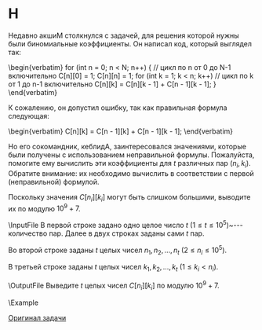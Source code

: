 <h1>H </h1>
Недавно акшиМ столкнулся с задачей, для решения которой нужны были биномиальные коэффициенты. Он написал код, который выглядел так:

\begin{verbatim}    for (int n = 0; n < N; n++) { // цикл по n от 0 до N-1 включительно
        C[n][0] = 1;
        C[n][n] = 1;
        for (int k = 1; k < n; k++) // цикл по k от 1 до n-1 включительно
            C[n][k] = C[n][k - 1] + C[n - 1][k - 1];
    }
\end{verbatim}

К сожалению, он допустил ошибку, так как правильная формула следующая:

\begin{verbatim}            C[n][k] = C[n - 1][k] + C[n - 1][k - 1];
\end{verbatim}

Но его сокомандник, кеблидА, заинтересовался значениями, которые были получены с использованием неправильной формулы. Пожалуйста, помогите ему вычислить эти коэффициенты для $t$ различных пар $(n_i, k_i)$. Обратите внимание: их необходимо вычислить в соответствии с первой (неправильной) формулой.

Поскольку значения $C[n_i][k_i]$ могут быть слишком большими, выводите их по модулю $10^9 + 7$.

\InputFile
В первой строке задано одно целое число $t$ ($1 \le t \le 10^5$)~--- количество пар. Далее в двух строках заданы сами $t$ пар.

Во второй строке заданы $t$ целых чисел $n_1, n_2, \dots, n_t$ ($2 \le n_i \le 10^5$).

В третьей строке заданы $t$ целых чисел $k_1, k_2, \dots, k_t$ ($1 \le k_i < n_i$).

\OutputFile
Выведите $t$ целых чисел $C[n_i][k_i]$ по модулю $10^9 + 7$.

\Example


[Оригинал задачи](https://codeforces.com/contest/2025/problem/B)